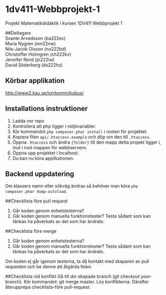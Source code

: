 # 1dv411-Webbprojekt-1
Projekt Matematikdidaktik i kursen 1DV411 Webbprojekt 1

##Deltagare  
Svante Arvedsson (ba222ec)  
Maria Nygren (mn22nw)  
Nils-Jacob Olsson (no222bd)  
Christoffer Holmgren (ch222kv)  
Jennifer Nord (jn222iw)  
David Söderberg (ds222hz)  

## Körbar applikation
http://www2.kau.se/jorrbomm/kubus/

## Installations instruktioner
1. Ladda ner repo
2. Kontrollera att php ligger i miljövariabler.
3. Kör kommandot ```php composer.phar install``` i rooten för projektet.
4. Kopiera filen ```api/.htaccess.example``` och döp om den till ```.htaccess```.
5. Öppna ```.htaccess``` och ändra ```{folder}``` till den mapp detta projekt ligger i, inut i root mappen för webbservern.
4. Öppna upp projektet i localhost.
5. Du kan nu köra applikationen.


## Backend uppdatering
Om klassers namn eller sökväg ändras så behöver man köra ```php composer.phar dump-autoload```.

##Checklista före pull request
1. Går koden genom enhetstesterna?
2. Går koden genom manuella funktionstester? Testa sådant som kan tänkas ha påverkats av det som har ändrats.

##Checklista före merge
1. Går koden genom enhetstesterna?
2. Går koden genom manuella funktionstester? Testa sådant som kan tänkas ha påverkats av det som har ändrats.

Om koden ej går igenom testerna, ta då kontakt med skaparen av pull requesten och be denne att åtgärda felen.

##Checklista vid konflikt
Gå till din skapade branch (git checkout your-branch). Kör kommandot: git merge master. Lös konflikterna. Därefter återupprepa checklista-före pull-request.
